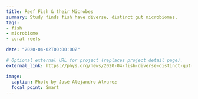 ```yaml
---
title: Reef Fish & their Microbes
summary: Study finds fish have diverse, distinct gut microbiomes.
tags:
- fish
- microbiome
- coral reefs

date: "2020-04-02T00:00:00Z"

# Optional external URL for project (replaces project detail page).
external_link: https://phys.org/news/2020-04-fish-diverse-distinct-gut-microbiomes.html

image:
  caption: Photo by José Alejandro Alvarez
  focal_point: Smart
---
```

